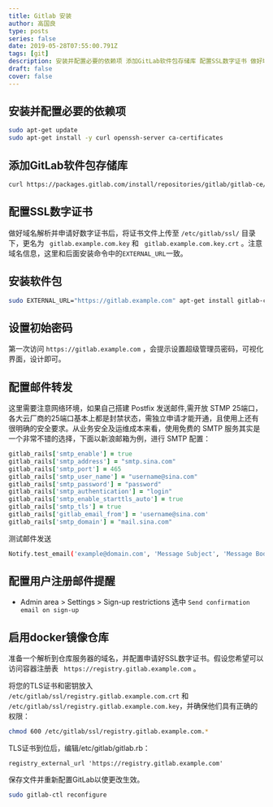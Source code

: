 ```yaml
---
title: Gitlab 安装
author: 高国良
type: posts
series: false
date: 2019-05-28T07:55:00.791Z
tags: [git]
description: 安装并配置必要的依赖项 添加GitLab软件包存储库 配置SSL数字证书 做好域名解析并申请好数字证书后，将证书文件上传至 目录下，更名为 和 。注意域名信息，这里和后面安装命令中的 一致。 安装软件包 设置初始密码 第一次访问 ，会提示设置超级管理员密码，可视化界面，设计即可。 配置邮件转发 这里
draft: false 
cover: false
---
```


## 安装并配置必要的依赖项

```bash
sudo apt-get update
sudo apt-get install -y curl openssh-server ca-certificates
```

## 添加GitLab软件包存储库

```bash
curl https://packages.gitlab.com/install/repositories/gitlab/gitlab-ce/script.deb.sh | sudo bash
```

## 配置SSL数字证书

做好域名解析并申请好数字证书后，将证书文件上传至 `/etc/gitlab/ssl/` 目录下，更名为 ` gitlab.example.com.key` 和 ` gitlab.example.com.key.crt` 。注意域名信息，这里和后面安装命令中的`EXTERNAL_URL`一致。

## 安装软件包

```bash
sudo EXTERNAL_URL="https://gitlab.example.com" apt-get install gitlab-ce

```

## 设置初始密码

第一次访问 `https://gitlab.example.com` ，会提示设置超级管理员密码，可视化界面，设计即可。

## 配置邮件转发

这里需要注意网络环境，如果自己搭建 Postfix 发送邮件,需开放 STMP 25端口，各大云厂商的25端口基本上都是封禁状态，需独立申请才能开通，且使用上还有很明确的安全要求。从业务安全及运维成本来看，使用免费的 SMTP 服务其实是一个非常不错的选择，下面以新浪邮箱为例，进行 SMTP 配置：

```rb
gitlab_rails['smtp_enable'] = true
gitlab_rails['smtp_address'] = "smtp.sina.com"
gitlab_rails['smtp_port'] = 465
gitlab_rails['smtp_user_name'] = "username@sina.com"
gitlab_rails['smtp_password'] = "password"
gitlab_rails['smtp_authentication'] = "login"
gitlab_rails['smtp_enable_starttls_auto'] = true
gitlab_rails['smtp_tls'] = true
gitlab_rails['gitlab_email_from'] = 'username@sina.com'
gitlab_rails['smtp_domain'] = "mail.sina.com"
```

测试邮件发送

```bash
Notify.test_email('example@domain.com', 'Message Subject', 'Message Body').deliver_now
```

## 配置用户注册邮件提醒

-  Admin area > Settings > Sign-up restrictions 选中 `Send confirmation email on sign-up`

## 启用docker镜像仓库

准备一个解析到仓库服务器的域名，并配置申请好SSL数字证书。假设您希望可以访问容器注册表 ` https://registry.gitlab.example.com` 。

将您的TLS证书和密钥放入 ` /etc/gitlab/ssl/registry.gitlab.example.com.crt` 和 `/etc/gitlab/ssl/registry.gitlab.example.com.key`，并确保他们具有正确的权限：

```bash
chmod 600 /etc/gitlab/ssl/registry.gitlab.example.com.*
```

TLS证书到位后，编辑/etc/gitlab/gitlab.rb：

```rg
registry_external_url 'https://registry.gitlab.example.com'
```

保存文件并重新配置GitLab以使更改生效。

```bash
sudo gitlab-ctl reconfigure
```
